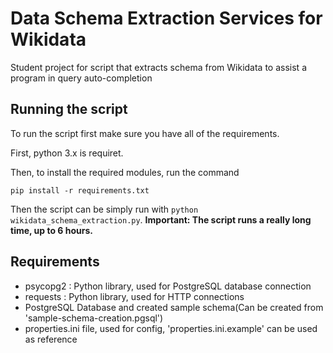 # Data Schema Extraction Services for Wikidata
Student project for script that extracts schema from Wikidata to assist a program in query auto-completion

## Running the script
To run the script first make sure you have all of the requirements.

First, python 3.x is requiret.

Then, to install the required modules, run the command

```
pip install -r requirements.txt
```

Then the script can be simply run with `python wikidata_schema_extraction.py`.
**Important: The script runs a really long time, up to 6 hours.**

## Requirements
* psycopg2 : Python library, used for PostgreSQL database connection
* requests : Python library, used for HTTP connections
* PostgreSQL Database and created sample schema(Can be created from 'sample-schema-creation.pgsql')
* properties.ini file, used for config, 'properties.ini.example' can be used as reference
